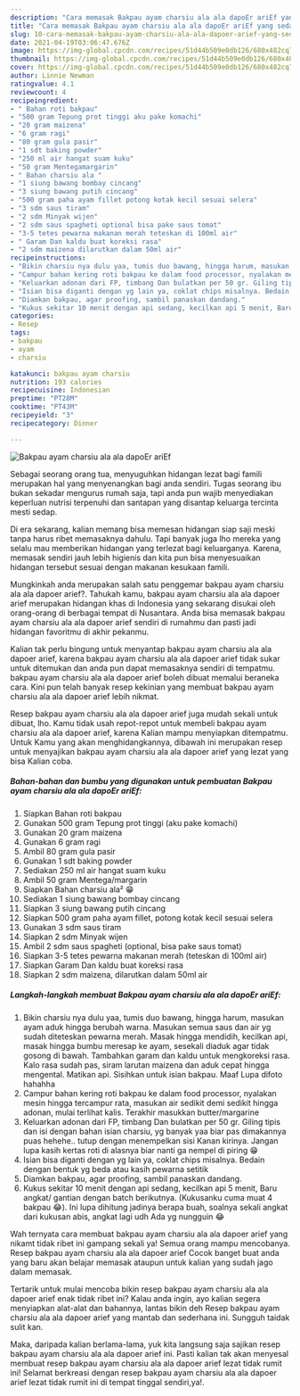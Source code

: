 ```yaml
---
description: "Cara memasak Bakpau ayam charsiu ala ala dapoEr ariEf yang sedap dan Mudah Dibuat"
title: "Cara memasak Bakpau ayam charsiu ala ala dapoEr ariEf yang sedap dan Mudah Dibuat"
slug: 10-cara-memasak-bakpau-ayam-charsiu-ala-ala-dapoer-arief-yang-sedap-dan-mudah-dibuat
date: 2021-04-19T03:06:47.676Z
image: https://img-global.cpcdn.com/recipes/51d44b509e0db126/680x482cq70/bakpau-ayam-charsiu-ala-ala-dapoer-arief-foto-resep-utama.jpg
thumbnail: https://img-global.cpcdn.com/recipes/51d44b509e0db126/680x482cq70/bakpau-ayam-charsiu-ala-ala-dapoer-arief-foto-resep-utama.jpg
cover: https://img-global.cpcdn.com/recipes/51d44b509e0db126/680x482cq70/bakpau-ayam-charsiu-ala-ala-dapoer-arief-foto-resep-utama.jpg
author: Linnie Newman
ratingvalue: 4.1
reviewcount: 4
recipeingredient:
- " Bahan roti bakpau"
- "500 gram Tepung prot tinggi aku pake komachi"
- "20 gram maizena"
- "6 gram ragi"
- "80 gram gula pasir"
- "1 sdt baking powder"
- "250 ml air hangat suam kuku"
- "50 gram Mentegamargarin"
- " Bahan charsiu ala "
- "1 siung bawang bombay cincang"
- "3 siung bawang putih cincang"
- "500 gram paha ayam fillet potong kotak kecil sesuai selera"
- "3 sdm saus tiram"
- "2 sdm Minyak wijen"
- "2 sdm saus spagheti optional bisa pake saus tomat"
- "3-5 tetes pewarna makanan merah teteskan di 100ml air"
- " Garam Dan kaldu buat koreksi rasa"
- "2 sdm maizena dilarutkan dalam 50ml air"
recipeinstructions:
- "Bikin charsiu nya dulu yaa, tumis duo bawang, hingga harum, masukan ayam aduk hingga berubah warna. Masukan semua saus dan air yg sudah diteteskan pewarna merah. Masak hingga mendidih, kecilkan api, masak hingga bumbu meresap ke ayam, sesekali diaduk agar tidak gosong di bawah. Tambahkan garam dan kaldu untuk mengkoreksi rasa. Kalo rasa sudah pas, siram larutan maizena dan aduk cepat hingga mengental. Matikan api. Sisihkan untuk isian bakpau. Maaf Lupa difoto hahahha"
- "Campur bahan kering roti bakpau ke dalam food processor, nyalakan mesin hingga tercampur rata, masukan air sedikit demi sedikit hingga adonan, mulai terlihat kalis. Terakhir masukkan butter/margarine"
- "Keluarkan adonan dari FP, timbang Dan bulatkan per 50 gr. Giling tipis dan isi dengan bahan isian charsiu, yg banyak yaa biar pas dimakannya puas hehehe.. tutup dengan menempelkan sisi Kanan kirinya. Jangan lupa kasih kertas roti di alasnya biar nanti ga nempel di piring 😁"
- "Isian bisa diganti dengan yg lain ya, coklat chips misalnya. Bedain dengan bentuk yg beda atau kasih pewarna setitik"
- "Diamkan bakpau, agar proofing, sambil panaskan dandang."
- "Kukus sekitar 10 menit dengan api sedang, kecilkan api 5 menit, Baru angkat/ gantian dengan batch berikutnya. (Kukusanku cuma muat 4 bakpau 😂). Ini lupa dihitung jadinya berapa buah, soalnya sekali angkat dari kukusan abis, angkat lagi udh Ada yg nungguin 😂"
categories:
- Resep
tags:
- bakpau
- ayam
- charsiu

katakunci: bakpau ayam charsiu 
nutrition: 193 calories
recipecuisine: Indonesian
preptime: "PT28M"
cooktime: "PT43M"
recipeyield: "3"
recipecategory: Dinner

---
```



![Bakpau ayam charsiu ala ala dapoEr ariEf](https://img-global.cpcdn.com/recipes/51d44b509e0db126/680x482cq70/bakpau-ayam-charsiu-ala-ala-dapoer-arief-foto-resep-utama.jpg)

Sebagai seorang orang tua, menyuguhkan hidangan lezat bagi famili merupakan hal yang menyenangkan bagi anda sendiri. Tugas seorang ibu bukan sekadar mengurus rumah saja, tapi anda pun wajib menyediakan keperluan nutrisi terpenuhi dan santapan yang disantap keluarga tercinta mesti sedap.

Di era  sekarang, kalian memang bisa memesan hidangan siap saji meski tanpa harus ribet memasaknya dahulu. Tapi banyak juga lho mereka yang selalu mau memberikan hidangan yang terlezat bagi keluarganya. Karena, memasak sendiri jauh lebih higienis dan kita pun bisa menyesuaikan hidangan tersebut sesuai dengan makanan kesukaan famili. 



Mungkinkah anda merupakan salah satu penggemar bakpau ayam charsiu ala ala dapoer arief?. Tahukah kamu, bakpau ayam charsiu ala ala dapoer arief merupakan hidangan khas di Indonesia yang sekarang disukai oleh orang-orang di berbagai tempat di Nusantara. Anda bisa memasak bakpau ayam charsiu ala ala dapoer arief sendiri di rumahmu dan pasti jadi hidangan favoritmu di akhir pekanmu.

Kalian tak perlu bingung untuk menyantap bakpau ayam charsiu ala ala dapoer arief, karena bakpau ayam charsiu ala ala dapoer arief tidak sukar untuk ditemukan dan anda pun dapat memasaknya sendiri di tempatmu. bakpau ayam charsiu ala ala dapoer arief boleh dibuat memalui beraneka cara. Kini pun telah banyak resep kekinian yang membuat bakpau ayam charsiu ala ala dapoer arief lebih nikmat.

Resep bakpau ayam charsiu ala ala dapoer arief juga mudah sekali untuk dibuat, lho. Kamu tidak usah repot-repot untuk membeli bakpau ayam charsiu ala ala dapoer arief, karena Kalian mampu menyiapkan ditempatmu. Untuk Kamu yang akan menghidangkannya, dibawah ini merupakan resep untuk menyajikan bakpau ayam charsiu ala ala dapoer arief yang lezat yang bisa Kalian coba.

<!--inarticleads1-->

##### Bahan-bahan dan bumbu yang digunakan untuk pembuatan Bakpau ayam charsiu ala ala dapoEr ariEf:

1. Siapkan  Bahan roti bakpau
1. Gunakan 500 gram Tepung prot tinggi (aku pake komachi)
1. Gunakan 20 gram maizena
1. Gunakan 6 gram ragi
1. Ambil 80 gram gula pasir
1. Gunakan 1 sdt baking powder
1. Sediakan 250 ml air hangat suam kuku
1. Ambil 50 gram Mentega/margarin
1. Siapkan  Bahan charsiu ala² 😁
1. Sediakan 1 siung bawang bombay cincang
1. Siapkan 3 siung bawang putih cincang
1. Siapkan 500 gram paha ayam fillet, potong kotak kecil sesuai selera
1. Gunakan 3 sdm saus tiram
1. Siapkan 2 sdm Minyak wijen
1. Ambil 2 sdm saus spagheti (optional, bisa pake saus tomat)
1. Siapkan 3-5 tetes pewarna makanan merah (teteskan di 100ml air)
1. Siapkan  Garam Dan kaldu buat koreksi rasa
1. Siapkan 2 sdm maizena, dilarutkan dalam 50ml air




<!--inarticleads2-->

##### Langkah-langkah membuat Bakpau ayam charsiu ala ala dapoEr ariEf:

1. Bikin charsiu nya dulu yaa, tumis duo bawang, hingga harum, masukan ayam aduk hingga berubah warna. Masukan semua saus dan air yg sudah diteteskan pewarna merah. Masak hingga mendidih, kecilkan api, masak hingga bumbu meresap ke ayam, sesekali diaduk agar tidak gosong di bawah. Tambahkan garam dan kaldu untuk mengkoreksi rasa. Kalo rasa sudah pas, siram larutan maizena dan aduk cepat hingga mengental. Matikan api. Sisihkan untuk isian bakpau. Maaf Lupa difoto hahahha
1. Campur bahan kering roti bakpau ke dalam food processor, nyalakan mesin hingga tercampur rata, masukan air sedikit demi sedikit hingga adonan, mulai terlihat kalis. Terakhir masukkan butter/margarine
1. Keluarkan adonan dari FP, timbang Dan bulatkan per 50 gr. Giling tipis dan isi dengan bahan isian charsiu, yg banyak yaa biar pas dimakannya puas hehehe.. tutup dengan menempelkan sisi Kanan kirinya. Jangan lupa kasih kertas roti di alasnya biar nanti ga nempel di piring 😁
1. Isian bisa diganti dengan yg lain ya, coklat chips misalnya. Bedain dengan bentuk yg beda atau kasih pewarna setitik
1. Diamkan bakpau, agar proofing, sambil panaskan dandang.
1. Kukus sekitar 10 menit dengan api sedang, kecilkan api 5 menit, Baru angkat/ gantian dengan batch berikutnya. (Kukusanku cuma muat 4 bakpau 😂). Ini lupa dihitung jadinya berapa buah, soalnya sekali angkat dari kukusan abis, angkat lagi udh Ada yg nungguin 😂




Wah ternyata cara membuat bakpau ayam charsiu ala ala dapoer arief yang nikamt tidak ribet ini gampang sekali ya! Semua orang mampu mencobanya. Resep bakpau ayam charsiu ala ala dapoer arief Cocok banget buat anda yang baru akan belajar memasak ataupun untuk kalian yang sudah jago dalam memasak.

Tertarik untuk mulai mencoba bikin resep bakpau ayam charsiu ala ala dapoer arief enak tidak ribet ini? Kalau anda ingin, ayo kalian segera menyiapkan alat-alat dan bahannya, lantas bikin deh Resep bakpau ayam charsiu ala ala dapoer arief yang mantab dan sederhana ini. Sungguh taidak sulit kan. 

Maka, daripada kalian berlama-lama, yuk kita langsung saja sajikan resep bakpau ayam charsiu ala ala dapoer arief ini. Pasti kalian tak akan menyesal membuat resep bakpau ayam charsiu ala ala dapoer arief lezat tidak rumit ini! Selamat berkreasi dengan resep bakpau ayam charsiu ala ala dapoer arief lezat tidak rumit ini di tempat tinggal sendiri,ya!.

